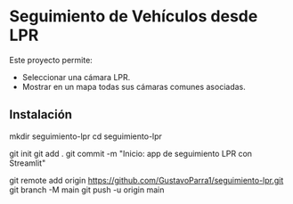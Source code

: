 # Seguimiento de Vehículos desde LPR

Este proyecto permite:
- Seleccionar una cámara LPR.
- Mostrar en un mapa todas sus cámaras comunes asociadas.

## Instalación

mkdir seguimiento-lpr
cd seguimiento-lpr

git init
git add .
git commit -m "Inicio: app de seguimiento LPR con Streamlit"

git remote add origin https://github.com/GustavoParra1/seguimiento-lpr.git
git branch -M main
git push -u origin main
